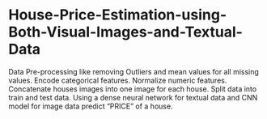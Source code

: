 # House-Price-Estimation-using-Both-Visual-Images-and-Textual-Data



Data Pre-processing like removing Outliers and mean values for all missing values.
  Encode categorical features.
  Normalize numeric features.
  Concatenate houses images into one image for each house.
  Split data into train and test data.
  Using a dense neural network for textual data and CNN model for image data predict “PRICE” of a house.

